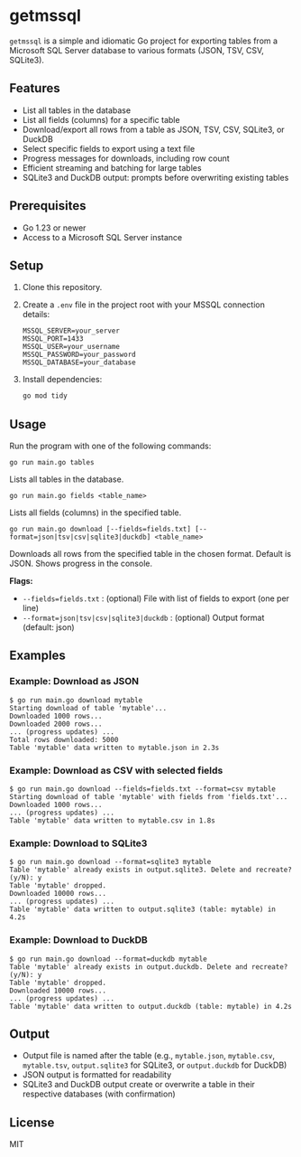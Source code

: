 
# getmssql


`getmssql` is a simple and idiomatic Go project for exporting tables from a Microsoft SQL Server database to various formats (JSON, TSV, CSV, SQLite3).

## Features

- List all tables in the database
- List all fields (columns) for a specific table
- Download/export all rows from a table as JSON, TSV, CSV, SQLite3, or DuckDB
- Select specific fields to export using a text file
- Progress messages for downloads, including row count
- Efficient streaming and batching for large tables
- SQLite3 and DuckDB output: prompts before overwriting existing tables

## Prerequisites

- Go 1.23 or newer
- Access to a Microsoft SQL Server instance

## Setup

1. Clone this repository.
2. Create a `.env` file in the project root with your MSSQL connection details:

   ```env
   MSSQL_SERVER=your_server
   MSSQL_PORT=1433
   MSSQL_USER=your_username
   MSSQL_PASSWORD=your_password
   MSSQL_DATABASE=your_database
   ```

3. Install dependencies:

   ```sh
   go mod tidy
   ```

## Usage

Run the program with one of the following commands:

```
go run main.go tables
```
Lists all tables in the database.

```
go run main.go fields <table_name>
```
Lists all fields (columns) in the specified table.

```
go run main.go download [--fields=fields.txt] [--format=json|tsv|csv|sqlite3|duckdb] <table_name>
```
Downloads all rows from the specified table in the chosen format. Default is JSON. Shows progress in the console.

**Flags:**
- `--fields=fields.txt` : (optional) File with list of fields to export (one per line)
- `--format=json|tsv|csv|sqlite3|duckdb` : (optional) Output format (default: json)

## Examples

### Example: Download as JSON
```
$ go run main.go download mytable
Starting download of table 'mytable'...
Downloaded 1000 rows...
Downloaded 2000 rows...
... (progress updates) ...
Total rows downloaded: 5000
Table 'mytable' data written to mytable.json in 2.3s
```

### Example: Download as CSV with selected fields
```
$ go run main.go download --fields=fields.txt --format=csv mytable
Starting download of table 'mytable' with fields from 'fields.txt'...
Downloaded 1000 rows...
... (progress updates) ...
Table 'mytable' data written to mytable.csv in 1.8s
```


### Example: Download to SQLite3
```
$ go run main.go download --format=sqlite3 mytable
Table 'mytable' already exists in output.sqlite3. Delete and recreate? (y/N): y
Table 'mytable' dropped.
Downloaded 10000 rows...
... (progress updates) ...
Table 'mytable' data written to output.sqlite3 (table: mytable) in 4.2s
```

### Example: Download to DuckDB
```
$ go run main.go download --format=duckdb mytable
Table 'mytable' already exists in output.duckdb. Delete and recreate? (y/N): y
Table 'mytable' dropped.
Downloaded 10000 rows...
... (progress updates) ...
Table 'mytable' data written to output.duckdb (table: mytable) in 4.2s
```

## Output

- Output file is named after the table (e.g., `mytable.json`, `mytable.csv`, `mytable.tsv`, `output.sqlite3` for SQLite3, or `output.duckdb` for DuckDB)
- JSON output is formatted for readability
- SQLite3 and DuckDB output create or overwrite a table in their respective databases (with confirmation)

## License

MIT
